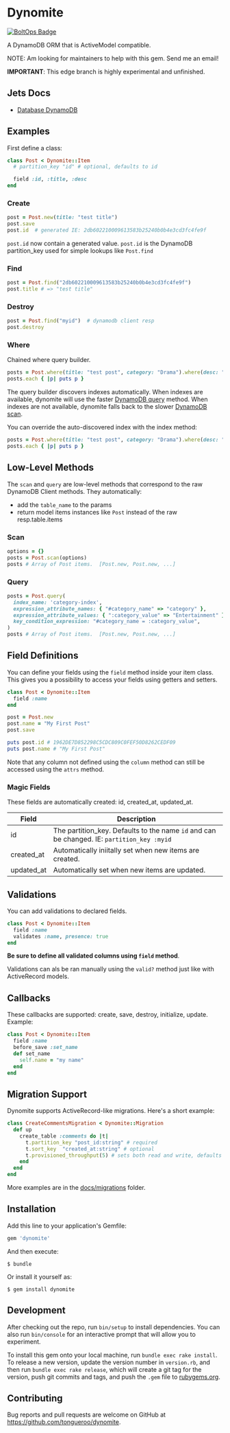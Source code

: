 # Dynomite

[![BoltOps Badge](https://img.boltops.com/boltops/badges/boltops-badge.png)](https://www.boltops.com)

A DynamoDB ORM that is ActiveModel compatible.

NOTE: Am looking for maintainers to help with this gem. Send me an email!

**IMPORTANT**: This edge branch is highly experimental and unfinished.

## Jets Docs

* [Database DynamoDB](https://rubyonjets.com/docs/database/dynamodb/)

## Examples

First define a class:

```ruby
class Post < Dynomite::Item
  # partition_key "id" # optional, defaults to id

  field :id, :title, :desc
end
```

### Create

```ruby
post = Post.new(title: "test title")
post.save
post.id  # generated IE: 2db602210009613583b25240b0b4e3cd3fc4fe9f
```

`post.id` now contain a generated value.  `post.id` is the DynamoDB partition_key used for simple lookups like `Post.find`

### Find

```ruby
post = Post.find("2db602210009613583b25240b0b4e3cd3fc4fe9f")
post.title # => "test title"
```

### Destroy

```ruby
post = Post.find("myid")  # dynamodb client resp
post.destroy
```

### Where

Chained where query builder.

```ruby
posts = Post.where(title: "test post", category: "Drama").where(desc: "test desc")
posts.each { |p| puts p }
```

The query builder discovers indexes automatically. When indexes are available, dynomite will use the faster [DynamoDB query](https://docs.aws.amazon.com/sdk-for-ruby/v3/api/Aws/DynamoDB/Client.html#query-instance_method) method. When indexes are not available, dynomite falls back to the slower [DynamoDB scan](https://docs.aws.amazon.com/sdk-for-ruby/v3/api/Aws/DynamoDB/Client.html#scan-instance_method).

You can override the auto-discovered index with the index method:

```ruby
posts = Post.where(title: "test post", category: "Drama").where(desc: "test desc").index(name: "my-index", partition_key: "hash_key", sort_key: "range_key")
posts.each { |p| puts p }
```

## Low-Level Methods

The `scan` and `query` are low-level methods that correspond to the raw DynamoDB Client methods. They automatically:

* add the `table_name` to the params
* return model items instances like `Post` instead of the raw resp.table.items

### Scan

```ruby
options = {}
posts = Post.scan(options)
posts # Array of Post items.  [Post.new, Post.new, ...]
```

### Query

```ruby
posts = Post.query(
  index_name: 'category-index',
  expression_attribute_names: { "#category_name" => "category" },
  expression_attribute_values: { ":category_value" => "Entertainment" },
  key_condition_expression: "#category_name = :category_value",
)
posts # Array of Post items.  [Post.new, Post.new, ...]
```

## Field Definitions

You can define your fields using the `field` method inside your item class. This gives you a possibility to access your fields using getters and setters.

```ruby
class Post < Dynomite::Item
  field :name
end

post = Post.new
post.name = "My First Post"
post.save

puts post.id # 1962DE7D852298C5CDC809C0FEF50D8262CEDF09
puts post.name # "My First Post"
```

Note that any column not defined using the `column` method can still be accessed using the `attrs`
method.

### Magic Fields

These fields are automatically created: id, created_at, updated_at.

Field | Description
--- | ---
id | The partition_key. Defaults to the name `id` and can be changed. IE: `partition_key :myid`
created_at | Automatically iniitally set when new items are created.
updated_at | Automatically set when new items are updated.

## Validations

You can add validations to declared fields.

```ruby
class Post < Dynomite::Item
  field :name
  validates :name, presence: true
end
```

**Be sure to define all validated columns using `field` method**.

Validations can als be ran manually using the `valid?` method just like with ActiveRecord models.

## Callbacks

These callbacks are supported: create, save, destroy, initialize, update. Example:

```ruby
class Post < Dynomite::Item
  field :name
  before_save :set_name
  def set_name
    self.name = "my name"
  end
end
```

## Migration Support

Dynomite supports ActiveRecord-like migrations.  Here's a short example:

```ruby
class CreateCommentsMigration < Dynomite::Migration
  def up
    create_table :comments do |t|
      t.partition_key "post_id:string" # required
      t.sort_key  "created_at:string" # optional
      t.provisioned_throughput(5) # sets both read and write, defaults to 5 when not set
    end
  end
end
```

More examples are in the [docs/migrations](docs/migrations) folder.

## Installation

Add this line to your application's Gemfile:

```ruby
gem 'dynomite'
```

And then execute:

    $ bundle

Or install it yourself as:

    $ gem install dynomite

## Development

After checking out the repo, run `bin/setup` to install dependencies. You can also run `bin/console` for an interactive prompt that will allow you to experiment.

To install this gem onto your local machine, run `bundle exec rake install`. To release a new version, update the version number in `version.rb`, and then run `bundle exec rake release`, which will create a git tag for the version, push git commits and tags, and push the `.gem` file to [rubygems.org](https://rubygems.org).

## Contributing

Bug reports and pull requests are welcome on GitHub at https://github.com/tongueroo/dynomite.
